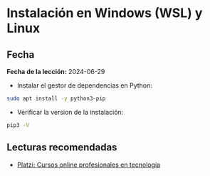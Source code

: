 # Instalación en Windows (WSL) y Linux

## Fecha
**Fecha de la lección:** 2024-06-29

- Instalar el gestor de dependencias en Python:
```bash
sudo apt install -y python3-pip
```
- Verificar la version de la instalación:
```bash
pip3 -V
```



## Lecturas recomendadas
- [Platzi: Cursos online profesionales en tecnología](https://platzi.com/clases/2292-terminal/53893-opcional-instalar-wsl-usa-linux-dentro-de-windows/)